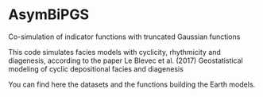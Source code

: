 # AsymBiPGS
Co-simulation of indicator functions with truncated Gaussian functions

This code simulates facies models with cyclicity, rhythmicity and diagenesis, according to the paper Le Blevec et al. (2017) Geostatistical modeling of cyclic depositional facies and diagenesis

You can find here the datasets and the functions building the Earth models.
